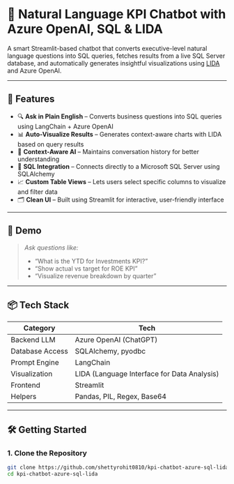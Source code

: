 # 🤖 Natural Language KPI Chatbot with Azure OpenAI, SQL & LIDA

A smart Streamlit-based chatbot that converts executive-level natural language questions into SQL queries, fetches results from a live SQL Server database, and automatically generates insightful visualizations using [LIDA](https://github.com/VIDA-NYU/LIDA) and Azure OpenAI.

---

## 🚀 Features

- 🔍 **Ask in Plain English** – Converts business questions into SQL queries using LangChain + Azure OpenAI
- 📊 **Auto-Visualize Results** – Generates context-aware charts with LIDA based on query results
- 🧠 **Context-Aware AI** – Maintains conversation history for better understanding
- 🔌 **SQL Integration** – Connects directly to a Microsoft SQL Server using SQLAlchemy
- 📈 **Custom Table Views** – Lets users select specific columns to visualize and filter data
- 🗂️ **Clean UI** – Built using Streamlit for interactive, user-friendly interface

---

## 📸 Demo

> *Ask questions like:*
> - “What is the YTD for Investments KPI?”
> - “Show actual vs target for ROE KPI”
> - “Visualize revenue breakdown by quarter”


---

## 📦 Tech Stack

| Category        | Tech |
|-----------------|------|
| Backend LLM     | Azure OpenAI (ChatGPT) |
| Database Access | SQLAlchemy, pyodbc |
| Prompt Engine   | LangChain |
| Visualization   | LIDA (Language Interface for Data Analysis) |
| Frontend        | Streamlit |
| Helpers         | Pandas, PIL, Regex, Base64 |

---

## 🛠️ Getting Started

### 1. Clone the Repository
```bash
git clone https://github.com/shettyrohit0810/kpi-chatbot-azure-sql-lida.git
cd kpi-chatbot-azure-sql-lida
